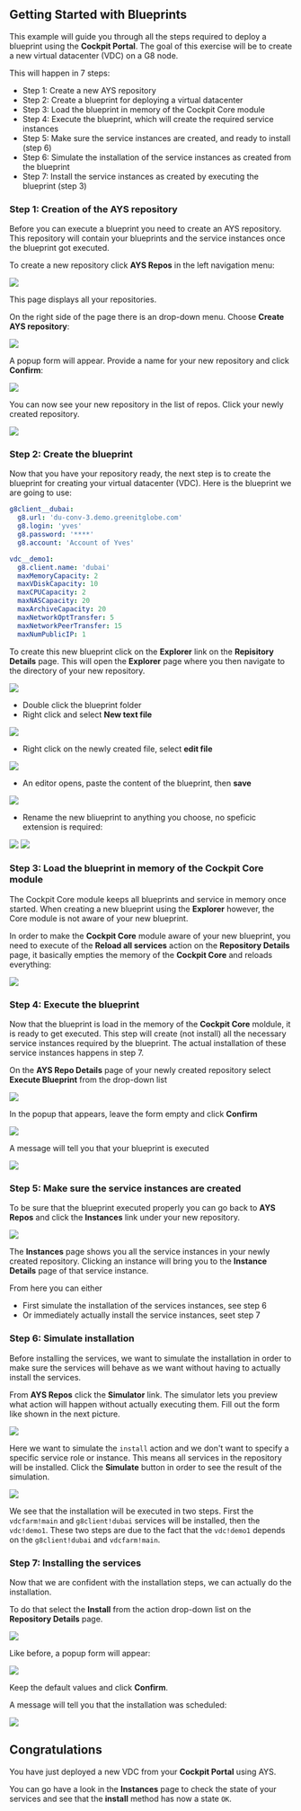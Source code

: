 ## Getting Started with Blueprints

This example will guide you through all the steps required to deploy a blueprint using the **Cockpit Portal**. The goal of this exercise will be to create a new virtual datacenter (VDC) on a G8 node.

This will happen in 7 steps:

- Step 1: Create a new AYS repository
- Step 2: Create a blueprint for deploying a virtual datacenter
- Step 3: Load the blueprint in memory of the Cockpit Core module
- Step 4: Execute the blueprint, which will create the required service instances
- Step 5: Make sure the service instances are created, and ready to install (step 6)
- Step 6: Simulate the installation of the service instances as created from the blueprint
- Step 7: Install the service instances as created by executing the blueprint (step 3)


### Step 1: Creation of the AYS repository
  
Before you can execute a blueprint you need to create an AYS repository. This repository will contain your blueprints and the service instances once the blueprint got executed.
  
To create a new repository click **AYS Repos** in the left navigation menu:

![](AYS-Repos.png)

This page displays all your repositories.

On the right side of the page there is an drop-down menu. Choose **Create AYS repository**:

![](create-new-AYS-repo.png)

A popup form will appear. Provide a name for your new repository and click **Confirm**:

![](confirm-create-new-repo.png)

You can now see your new repository in the list of repos. Click your newly created repository.

![](AYS-repo-demo1.png)


### Step 2: Create the blueprint
 
Now that you have your repository ready, the next step is to create the blueprint for creating your virtual datacenter (VDC). Here is the blueprint we are going to use:  

```yaml
g8client__dubai:
  g8.url: 'du-conv-3.demo.greenitglobe.com'
  g8.login: 'yves'
  g8.password: '****'
  g8.account: 'Account of Yves'

vdc__demo1:
  g8.client.name: 'dubai'
  maxMemoryCapacity: 2
  maxVDiskCapacity: 10
  maxCPUCapacity: 2
  maxNASCapacity: 20
  maxArchiveCapacity: 20
  maxNetworkOptTransfer: 5
  maxNetworkPeerTransfer: 15
  maxNumPublicIP: 1
```

To create this new blueprint click on the **Explorer** link on the **Repisitory Details** page. This will open the **Explorer** page where you then navigate to the directory of your new repository.

![](explorer.png)

- Double click the blueprint folder
- Right click and select **New text file**

![](new-text-file.png)

- Right click on the newly created file, select **edit file**

![](edit-file.png)

- An editor opens, paste the content of the blueprint, then **save**

![](edit-blueprint.png)

- Rename the new bliueprint to anything you choose, no speficic extension is required:

![](rename-blueprint.png)
![](renamed-blueprint.png)


### Step 3: Load the blueprint in memory of the Cockpit Core module

The Cockpit Core module keeps all blueprints and service in memory once started. When creating a new blueprint using the **Explorer** however, the Core module is not aware of your new blueprint.


In order to make the **Cockpit Core** module aware of your new blueprint, you need to execute of the **Reload all services** action on the **Repository Details** page, it basically empties the memory of the **Cockpit Core** and reloads everything:

![](reload-all-services.png)


### Step 4: Execute the blueprint
 
Now that the blueprint is load in the memory of the **Cockpit Core** moldule, it is ready to get executed. This step will create (not install) all the necessary service instances required by the blueprint. The actual installation of these service instances happens in step 7.

On the **AYS Repo Details** page of your newly created repository select **Execute Blueprint** from the drop-down list

![](execute-blueprint.png)

In the popup that appears, leave the form empty and click **Confirm**

![](confirm-execute-blueprint.png)

A message will tell you that your blueprint is executed

![](blueprint-executed.png)


### Step 5: Make sure the service instances are created

To be sure that the blueprint executed properly you can go back to **AYS Repos** and click the **Instances** link under your new repository.

![](instances.png)

The **Instances** page shows you all the service instances in your newly created repository. Clicking an instance will bring you to the **Instance Details** page of that service instance.

From here you can either
- First simulate the installation of the services instances, see step 6
- Or immediately actually install the service instances, seet step 7


### Step 6: Simulate installation

Before installing the services, we want to simulate the installation in order to make sure the services will behave as we want without having to actually install the services.

From **AYS Repos** click the **Simulator** link. The simulator lets you preview what action will happen without actually executing them. Fill out the form like shown in the next picture.

![](simulator-page.png)

Here we want to simulate the `install` action and we don't want to specify a specific service role or instance. This means all services in the repository will be installed. Click the **Simulate** button in order to see the result of the simulation.

![](simulation-result.png)

We see that the installation will be executed in two steps. First the `vdcfarm!main` and `g8client!dubai` services will be installed, then the `vdc!demo1`. These two steps are due to the fact that the `vdc!demo1` depends on the `g8client!dubai` and `vdcfarm!main`.


### Step 7: Installing the services

Now that we are confident with the installation steps, we can actually do the installation.

To do that select the **Install** from the action drop-down list on the **Repository Details** page.

![](install-service.png)

Like before, a popup form will appear:

![](confirm-install-service.png)

Keep the default values and click **Confirm**.

A message will tell you that the installation was scheduled:

![](install-service-scheduled.png)  


## Congratulations

You have just deployed a new VDC from your **Cockpit Portal** using AYS.

You can go have a look in the **Instances** page to check the state of your services and see that the **install** method has now a state `OK`.
